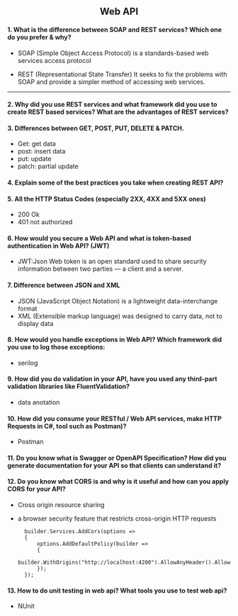 <h2 align= "center"> Web API</h2>

#### 1. What is the difference between SOAP and REST services? Which one do you prefer & why?

- SOAP (Simple Object Access Protocol) is a standards-based web services access protocol

- REST (Representational State Transfer) It seeks to fix the problems with SOAP and provide a simpler method of accessing web services. 

<hr/>

#### 2. Why did you use REST services and what framework did you use to create REST based services? What are the advantages of REST services?


#### 3. Differences between GET, POST, PUT, DELETE & PATCH.
  - Get: get data
  - post: insert data
  - put: update
  - patch: partial update
  
#### 4. Explain some of the best practices you take when creating REST API?

#### 5. All the HTTP Status Codes (especially 2XX, 4XX and 5XX ones)
  - 200 Ok
  - 401 not authorized
  
  
#### 6. How would you secure a Web API and what is token-based authentication in Web API? (JWT)
- JWT:Json Web token is an open standard used to share security information between two parties — a client and a server.


#### 7. Difference between JSON and XML
- JSON (JavaScript Object Notation) is a lightweight data-interchange format 
- XML (Extensible markup language) was designed to carry data, not to display data

#### 8. How would you handle exceptions in Web API? Which framework did you use to log those exceptions:
- serilog


#### 9. How did you do validation in your API, have you used any third-part validation libraries like FluentValidation?
- data anotation


#### 10. How did you consume your RESTful / Web API services, make HTTP Requests in C#, tool such as Postman)?
- Postman


#### 11. Do you know what is Swagger or OpenAPI Specification? How did you generate documentation for your API so that clients can understand it?


#### 12. Do you know what CORS is and why is it useful and how can you apply CORS for your API?
- Cross origin resource sharing
- a browser security feature that restricts cross-origin HTTP requests 


        builder.Services.AddCors(options =>
        {
            options.AddDefaultPolicy(builder =>
            {
                builder.WithOrigins("http://localhost:4200").AllowAnyHeader().AllowAnyMethod();
            });
        });

#### 13. How to do unit testing in web api? What tools you use to test web api?
- NUnit


